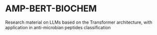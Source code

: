 # AMP-BERT-BIOCHEM
Research material on LLMs based on the Transformer architecture, with application in anti-microbian peptides classification
